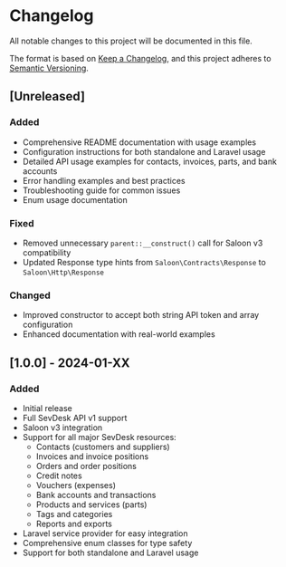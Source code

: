 # Changelog

All notable changes to this project will be documented in this file.

The format is based on [Keep a Changelog](https://keepachangelog.com/en/1.1.0/),
and this project adheres to [Semantic Versioning](https://semver.org/spec/v2.0.0.html).

## [Unreleased]

### Added
- Comprehensive README documentation with usage examples
- Configuration instructions for both standalone and Laravel usage
- Detailed API usage examples for contacts, invoices, parts, and bank accounts
- Error handling examples and best practices
- Troubleshooting guide for common issues
- Enum usage documentation

### Fixed
- Removed unnecessary `parent::__construct()` call for Saloon v3 compatibility
- Updated Response type hints from `Saloon\Contracts\Response` to `Saloon\Http\Response`

### Changed
- Improved constructor to accept both string API token and array configuration
- Enhanced documentation with real-world examples

## [1.0.0] - 2024-01-XX

### Added
- Initial release
- Full SevDesk API v1 support
- Saloon v3 integration
- Support for all major SevDesk resources:
  - Contacts (customers and suppliers)
  - Invoices and invoice positions
  - Orders and order positions
  - Credit notes
  - Vouchers (expenses)
  - Bank accounts and transactions
  - Products and services (parts)
  - Tags and categories
  - Reports and exports
- Laravel service provider for easy integration
- Comprehensive enum classes for type safety
- Support for both standalone and Laravel usage